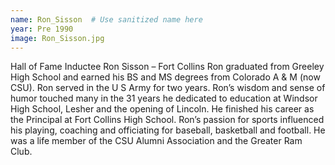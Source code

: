 ```yaml
---
name: Ron_Sisson  # Use sanitized name here
year: Pre 1990
image: Ron_Sisson.jpg
---
```


Hall of Fame Inductee Ron Sisson – Fort Collins
Ron graduated from Greeley High School and earned his BS and MS degrees from Colorado A & M (now
CSU). Ron served in the U S Army for two years. Ron’s wisdom and sense of humor touched many in the
31 years he dedicated to education at Windsor High School, Lesher and the opening of Lincoln. He
finished his career as the Principal at Fort Collins High School. Ron’s passion for sports influenced his
playing, coaching and officiating for baseball, basketball and football. He was a life member of the CSU
Alumni Association and the Greater Ram Club.